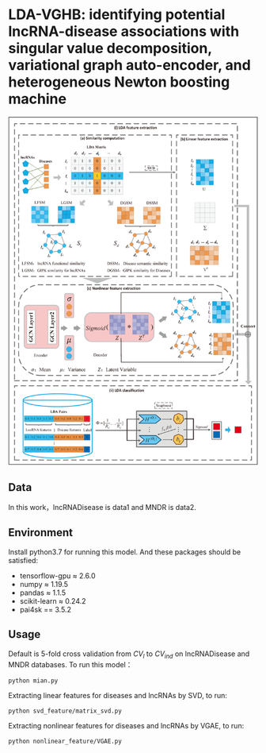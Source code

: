 # LDA-VGHB: identifying potential lncRNA-disease associations with singular value decomposition, variational graph auto-encoder, and heterogeneous Newton boosting machine
![Alt](Flowchart.png)

## Data
In this work，lncRNADisease is data1 and MNDR is data2.
## Environment
Install python3.7 for running this model. And these packages should be satisfied:

 - tensorflow-gpu $\approx$ 2.6.0
 - numpy $\approx$ 1.19.5
 - pandas $\approx$ 1.1.5
 - scikit-learn $\approx$ 0.24.2
 - pai4sk == 3.5.2
## Usage
Default is 5-fold cross validation from $CV_{l}$ to $CV_{ind}$ on lncRNADisease  and MNDR databases. To run this model：
```
python mian.py
```
Extracting linear features for diseases and lncRNAs by SVD, to run:
```
python svd_feature/matrix_svd.py
```
Extracting nonlinear features for diseases and lncRNAs by VGAE, to run:
```
python nonlinear_feature/VGAE.py
```
